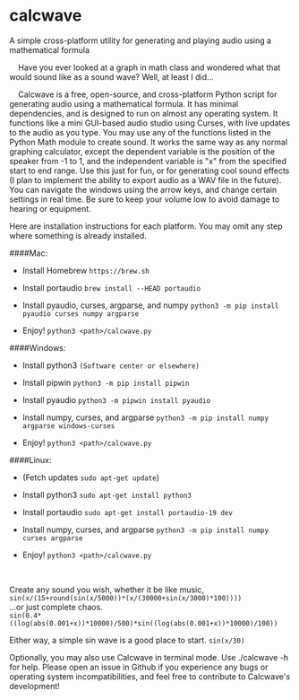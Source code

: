 # calcwave
A simple cross-platform utility for generating and playing audio using a mathematical formula
<br>


&nbsp;&nbsp;&nbsp;&nbsp;Have you ever looked at a graph in math class and wondered what that would sound like as a sound wave? Well, at least I did... 

&nbsp;&nbsp;&nbsp;&nbsp;Calcwave is a free, open-source, and cross-platform Python script for generating audio using a mathematical formula. It has minimal dependencies, and is designed to run on almost any operating system. It functions like a mini GUI-based audio studio using Curses, with live updates to the audio as you type. You may use any of the functions listed in the Python Math module to create sound. It works the same way as any normal graphing calculator, except the dependent variable is the position of the speaker from -1 to 1, and the independent variable is "x" from the specified start to end range. Use this just for fun, or for generating cool sound effects (I plan to implement the ability to export audio as a WAV file in the future). You can navigate the windows using the arrow keys, and change certain settings in real time. Be sure to keep your volume low to avoid damage to hearing or equipment.

Here are installation instructions for each platform.
You may omit any step where something is already installed.

####Mac:

* Install Homebrew ```https://brew.sh```

* Install portaudio ```brew install --HEAD portaudio```

* Install pyaudio, curses, argparse, and numpy ```python3 -m pip install pyaudio curses numpy argparse```

* Enjoy! ```python3 <path>/calcwave.py```

####Windows:
* Install python3 ```(Software center or elsewhere)```

* Install pipwin ```python3 -m pip install pipwin```

* Install pyaudio ```python3 -m pipwin install pyaudio```

* Install numpy, curses, and argparse ```python3 -m pip install numpy argparse windows-curses```

* Enjoy! ```python3 <path>/calcwave.py```

####Linux:
* (Fetch updates ```sudo apt-get update```)

* Install python3 ```sudo apt-get install python3```

* Install portaudio ```sudo apt-get install portaudio-19 dev```

* Install numpy, curses, and argparse ```python3 -m pip install numpy curses argparse```

* Enjoy! ```python3 <path>/calcwave.py```
<br>


Create any sound you wish, whether it be like music,  
```sin(x/(15+round(sin(x/5000))*(x/(30000+sin(x/3000)*100))))```  
...or just complete chaos.  
```sin(0.4*((log(abs(0.001+x))*10000)/500)*sin((log(abs(0.001+x))*10000)/100))```  

Either way, a simple sin wave is a good place to start.
```sin(x/30)```


Optionally, you may also use Calcwave in terminal mode. Use ./calcwave -h for help. Please open an issue in Github if you experience any bugs or operating system incompatibilities, and feel free to contribute to Calcwave's development!
